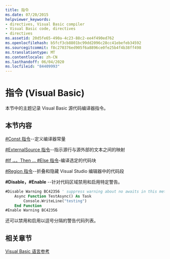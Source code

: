 ```yaml
---
title: 指令
ms.date: 07/20/2015
helpviewer_keywords:
- directives, Visual Basic compiler
- Visual Basic code, directives
- directives
ms.assetid: 20d5fe65-490a-4c23-88c2-ee4f490ed762
ms.openlocfilehash: b5fcf3cb8801bc99dd2096c28cc41ebefeb34592
ms.sourcegitcommit: f8c270376ed905f6a8896ce0fe25b4f4b38ff498
ms.translationtype: MT
ms.contentlocale: zh-CN
ms.lasthandoff: 06/04/2020
ms.locfileid: "84409993"
---
```

# <a name="directives-visual-basic"></a>指令 (Visual Basic)

本节中的主题记录 Visual Basic 源代码编译器指令。  
  
## <a name="in-this-section"></a>本节内容  

 [#Const 指令](const-directive.md)--定义编译器常量  
  
 [#ExternalSource 指令](externalsource-directive.md)--指示源行与源外部的文本之间的映射  
  
 [#If .。。Then ... #Else 指令](if-then-else-directives.md)-编译选定的代码块  
  
 [#Region 指令](region-directive.md)--折叠和隐藏 Visual Studio 编辑器中的代码段  
  
 **#Disable，#Enable** --针对代码区域禁用和启用特定警告。  
  
```vb  
#Disable Warning BC42356 ' suppress warning about no awaits in this method  
    Async Function TestAsync() As Task  
        Console.WriteLine("testing")  
    End Function  
#Enable Warning BC42356  
```  
  
 还可以禁用和启用以逗号分隔的警告代码列表。  
  
## <a name="related-sections"></a>相关章节  

 [Visual Basic 语言参考](../index.md)  
  